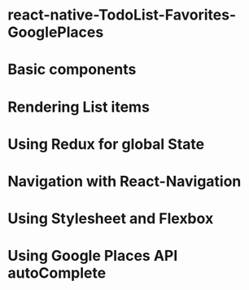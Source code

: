 # react-native-TodoList-Favorites-GooglePlaces

# Basic components
# Rendering List items
# Using Redux for global State
# Navigation with React-Navigation
# Using Stylesheet and Flexbox
# Using Google Places API autoComplete
